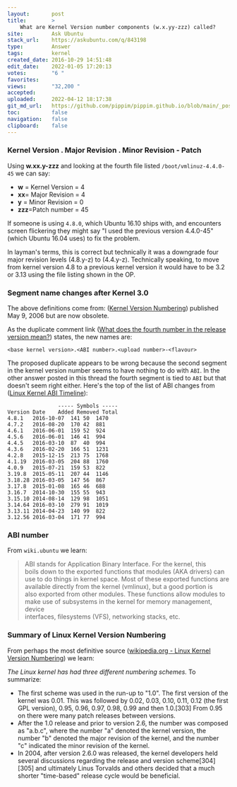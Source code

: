 ```yaml
---
layout:       post
title:        >
    What are Kernel Version number components (w.x.yy-zzz) called?
site:         Ask Ubuntu
stack_url:    https://askubuntu.com/q/843198
type:         Answer
tags:         kernel
created_date: 2016-10-29 14:51:48
edit_date:    2022-01-05 17:20:13
votes:        "6 "
favorites:    
views:        "32,200 "
accepted:     
uploaded:     2022-04-12 18:17:38
git_md_url:   https://github.com/pippim/pippim.github.io/blob/main/_posts/2016/2016-10-29-What-are-Kernel-Version-number-components-_w.x.yy-zzz_-called_.md
toc:          false
navigation:   false
clipboard:    false
---
```


### Kernel Version . Major Revision . Minor Revision - Patch

Using **w.xx.y-zzz** and looking at the fourth file listed `/boot/vmlinuz-4.4.0-45` we can say:

 - **w** = Kernel Version = 4
 - **xx**= Major Revision = 4
 - **y** = Minor Revision = 0
 - **zzz**=Patch number = 45

If someone is using `4.8.0`, which Ubuntu 16.10 ships with, and encounters screen flickering they might say "I used the previous version 4.4.0-45" (which Ubuntu 16.04 uses) to fix the problem.

In layman's terms, this is correct but technically it was a downgrade four major revision levels (4.8.y-z) to (4.4.y-z). Technically speaking, to move from kernel version 4.8 to a previous kernel version it would have to be 3.2 or 3.13 using the file listing shown in the OP.

### Segment name changes after Kernel 3.0

The above definitions come from: ([Kernel Version Numbering][1]) published May 9, 2006 but are now obsolete.

As the duplicate comment link ([What does the fourth number in the release version mean?][2]) states, the new names are:

``` 
<base kernel version>.<ABI number>.<upload number>-<flavour>
```

The proposed duplicate appears to be wrong because the second segment in the kernel version number seems to have nothing to do with `ABI`. In the other answer posted in this thread the fourth segment is tied to `ABI` but that doesn't seem right either. Here's the top of the list of ABI changes from ([Linux Kernel ABI Timeline][3]):

``` 
                ----- Symbols -----
Version	Date    Added Removed Total
4.8.1	2016-10-07	141	50	1470
4.7.2	2016-08-20	170	42	881
4.6.1	2016-06-01	159	52	924
4.5.6	2016-06-01	146	41	994
4.4.5	2016-03-10	87	40	994
4.3.6	2016-02-20	166	51	1231
4.2.8	2015-12-15	213	75	1768
4.1.19	2016-03-05	204	88	1760
4.0.9	2015-07-21	159	53	822
3.19.8	2015-05-11	207	44	1146
3.18.28	2016-03-05	147	56	867
3.17.8	2015-01-08	165	46	688
3.16.7	2014-10-30	155	55	943
3.15.10	2014-08-14	129	98	1051
3.14.64	2016-03-10	279	91	1019
3.13.11	2014-04-23	140	99	822
3.12.56	2016-03-04	171	77	994
```

### ABI number

From `wiki.ubuntu` we learn:

> ABI stands for Application Binary Interface. For the kernel, this  
> boils down to the exported functions that modules (AKA drivers) can  
> use to do things in kernel space. Most of these exported functions are  
> available directly from the kernel (vmlinux), but a good portion is  
> also exported from other modules. These functions allow modules to  
> make use of subsystems in the kernel for memory management, device  
> interfaces, filesystems (VFS), networking stacks, etc.  

### Summary of Linux Kernel Version Numbering

From perhaps the most definitive source ([wikipedia.org - Linux Kernel Version Numbering][4]) we learn:

*The Linux kernel has had three different numbering schemes.* To summarize:

 - The first scheme was used in the run-up to "1.0". The first version
   of the kernel was 0.01. This was followed by 0.02, 0.03, 0.10, 0.11,
   0.12 (the first GPL version), 0.95, 0.96, 0.97, 0.98, 0.99 and then 1.0.[303] From 0.95 on there were many patch releases between versions.
 - After the 1.0 release and prior to version 2.6, the number was
   composed as "a.b.c", where the number "a" denoted the kernel version,
   the number "b" denoted the major revision of the kernel, and the
   number "c" indicated the minor revision of the kernel.
 - In 2004, after version 2.6.0 was released, the kernel developers held
   several discussions regarding the release and version
   scheme[304][305] and ultimately Linus Torvalds and others decided
   that a much shorter "time-based" release cycle would be beneficial.


  [1]: http://www.linfo.org/kernel_version_numbering.html
  [2]: https://askubuntu.com/questions/637852/what-does-the-fourth-number-in-the-release-version-mean
  [3]: https://abi-laboratory.pro/tracker/timeline/linux/
  [4]: https://en.wikipedia.org/wiki/Linux_kernel#Version_numbering
